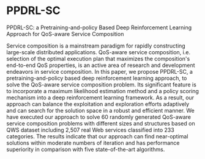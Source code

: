 # PPDRL-SC

PPDRL-SC: a Pretraining-and-policy Based Deep Reinforcement Learning Approach for QoS-aware Service Composition

Service composition is a mainstream paradigm for rapidly constructing large-scale distributed applications. QoS-aware service composition, i.e. selection of the optimal execution plan that maximizes the composition's end-to-end QoS properties, is an active area of research and development endeavors in service composition. In this paper, we propose PPDRL-SC, a pretraining-and-policy based deep reinforcement learning approach, to solve the QoS-aware service composition problem. Its significant feature is to incorporate a maximum likelihood estimation method and a policy scoring mechanism into a deep reinforcement learning framework. As a result, our approach can balance the exploitation and exploration efforts adaptively and can search for the solution space in a robust and efficient manner. We have executed our approach to solve 60 randomly generated QoS-aware service composition problems with different sizes and structures based on QWS dataset including 2,507 real Web services classified into 233 categories. The results indicate that our approach can find near-optimal solutions within moderate numbers of iteration and has performance superiority in comparison with five state-of-the-art algorithms.
